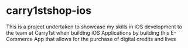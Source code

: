 # carry1stshop-ios
This is a project undertaken to showcase my skills in iOS development to the team at Carry1st when building iOS Applications by building this E-Commerce App that allows for the purchase of digital credits and lives
